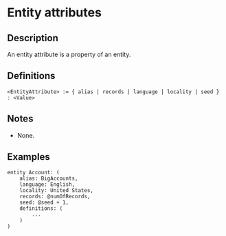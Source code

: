 # Entity attributes

## Description

An entity attribute is a property of an entity.

## Definitions

~~~
<EntityAttribute> := { alias | records | language | locality | seed } : <Value>
~~~

## Notes

* None.

## Examples

~~~
entity Account: (
    alias: BigAccounts,
    language: English,
    locality: United States,
    records: @numOfRecords,
    seed: @seed + 1,
   	definitions: (
      	...
	)
)
~~~